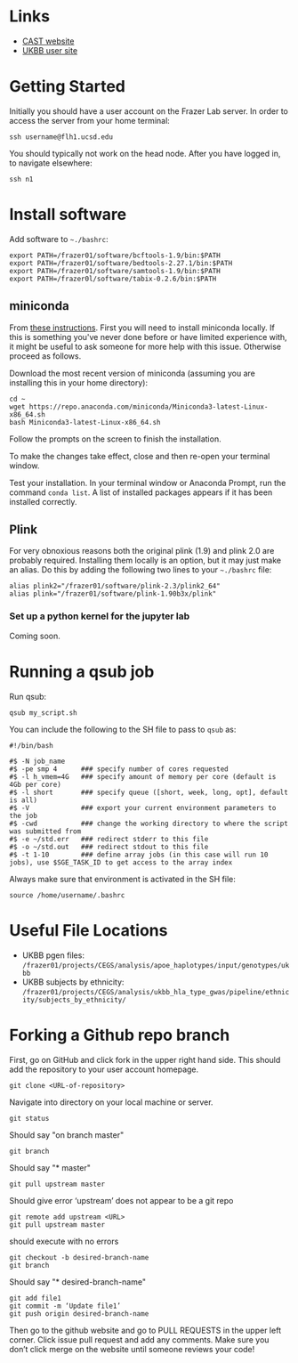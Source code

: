 # Links
- [CAST website](https://admixgenomics.ucsd.edu/)
- [UKBB user site](https://bbams.ndph.ox.ac.uk/ams/researcher_home.jsp)

# Getting Started

Initially you should have a user account on the Frazer Lab server. In order to access the server from your home terminal:
```
ssh username@flh1.ucsd.edu
```
You should typically not work on the head node. After you have logged in, to navigate elsewhere:
```
ssh n1
```

# Install software

Add software to `~./bashrc`:
```
export PATH=/frazer01/software/bcftools-1.9/bin:$PATH
export PATH=/frazer01/software/bedtools-2.27.1/bin:$PATH
export PATH=/frazer01/software/samtools-1.9/bin:$PATH
export PATH=/frazer0l/software/tabix-0.2.6/bin:$PATH
```

## miniconda 

From [these instructions](https://docs.conda.io/projects/conda/en/latest/user-guide/install/linux.html). First you will need to install miniconda locally. If this is something you've never done before or have limited experience with, it might be useful to ask someone for more help with this issue. Otherwise proceed as follows.

Download the most recent version of miniconda (assuming you are installing this in your home directory):
```
cd ~
wget https://repo.anaconda.com/miniconda/Miniconda3-latest-Linux-x86_64.sh
bash Miniconda3-latest-Linux-x86_64.sh
```
Follow the prompts on the screen to finish the installation.

To make the changes take effect, close and then re-open your terminal window.

Test your installation. In your terminal window or Anaconda Prompt, run the command `conda list`. A list of installed packages appears if it has been installed correctly.


## Plink
For very obnoxious reasons both the original plink (1.9) and plink 2.0 are probably required. Installing them locally is an option, but it may just make an alias. Do this by adding the following two lines to your `~./bashrc` file:
```
alias plink2="/frazer01/software/plink-2.3/plink2_64"
alias plink="/frazer01/software/plink-1.90b3x/plink"
```


### Set up a python kernel for the jupyter lab
Coming soon.


# Running a qsub job
Run qsub:
```
qsub my_script.sh
```

You can include the following to the SH file to pass to `qsub` as:
```
#!/bin/bash

#$ -N job_name
#$ -pe smp 4      ### specify number of cores requested
#$ -l h_vmem=4G   ### specify amount of memory per core (default is 4Gb per core)
#$ -l short       ### specify queue ([short, week, long, opt], default is all)
#$ -V             ### export your current environment parameters to the job
#$ -cwd           ### change the working directory to where the script was submitted from
#$ -e ~/std.err   ### redirect stderr to this file
#$ -o ~/std.out   ### redirect stdout to this file
#$ -t 1-10        ### define array jobs (in this case will run 10 jobs), use $SGE_TASK_ID to get access to the array index
```

Always make sure that environment is activated in the SH file:
```
source /home/username/.bashrc
```


# Useful File Locations

- UKBB pgen files: `/frazer01/projects/CEGS/analysis/apoe_haplotypes/input/genotypes/ukbb`
- UKBB subjects by ethnicity: `/frazer01/projects/CEGS/analysis/ukbb_hla_type_gwas/pipeline/ethnicity/subjects_by_ethnicity/`

# Forking a Github repo branch

First, go on GitHub and click fork in the upper right hand side. This should add the repository to your user account homepage.

```
git clone <URL-of-repository>
```
Navigate into directory on your local machine or server.
```
git status
```
Should say "on branch master"
```
git branch
```
Should say "* master"
```
git pull upstream master
```

Should give error ‘upstream’ does not appear to be a git repo
```
git remote add upstream <URL>
git pull upstream master
```
should execute with no errors
```
git checkout -b desired-branch-name
git branch
```
Should say "* desired-branch-name"
```
git add file1
git commit -m ‘Update file1’
git push origin desired-branch-name
```

Then go to the github website and go to PULL REQUESTS in the upper left corner. Click issue pull request and add any comments. Make sure you don’t click merge on the website until someone reviews your code!
